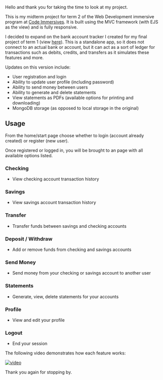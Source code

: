 Hello and thank you for taking the time to look at my project.

This is my midterm project for term 2 of the Web Development immersive program at [Code Immersives](https://www.codeimmersives.com/#). It is built using the MVC framework (with EJS as the view) and is fully responsive.

I decided to expand on the bank account tracker I created for my final project of term 1 (view [here](https://github.com/phenix1229/final-project)). This is a standalone app, so it does not connect to an actual bank or account, but it can act as a sort of ledger for transactions such as debits, credits, and transfers as it simulates these features and more. 

Updates on this version include:
- User registration and login
- Ability to update user profile (including password)
- Ability to send money between users
- Ability to generate and delete statements
- View statements as PDFs (available options for printing and downloading)
- MongoDB storage (as opposed to local storage in the original)

## Usage

From the home/start page choose whether to login (account already created) or register (new user).

Once registered or logged in, you will be brought to an page with all available options listed.

### Checking
- View checking account transaction history
### Savings
- View savings account transaction history
### Transfer
- Transfer funds between savings and checking accounts
### Deposit / Withdraw
- Add or remove funds from checking and savings accounts
### Send Money
- Send money from your checking or savings account to another user
### Statements
- Generate, view, delete statements for your accounts
### Profile
- View and edit your profile
### Logout
- End your session


The following video demonstrates how each feature works:

[![video](http://img.youtube.com/vi/nKYmAuzL6JY/0.jpg)](http://www.youtube.com/watch?v=nKYmAuzL6JY "My Bank demo")

Thank you again for stopping by.